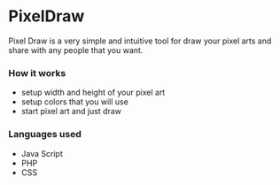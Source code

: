 # PixelDraw
Pixel Draw is a very simple and intuitive tool for draw your pixel arts and share with any people that you want.

### How it works
- setup width and height of your pixel art
- setup colors that you will use
- start pixel art and just draw


### Languages used
- Java Script
- PHP
- CSS
